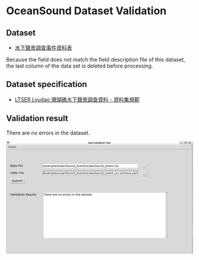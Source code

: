 # OceanSound Dataset Validation

## Dataset

- [水下聲景調查事件資料表](https://data.depositar.io/dataset/ltser-lyudao-oceansound/resource/835b9da9-9b56-4a19-9667-73f81e5eb0a1)

Because the field does not match the field description file of this dataset, the last column of the data set is deleted before processing.

## Dataset specification

- [LTSER Lyudao 珊瑚礁水下聲景調查資料 - 資料集規範](https://data.depositar.io/dataset/ltser-dataset-specification/resource/f4f14b7a-dd5c-44c3-8cf4-561047321304)

## Validation result

There are no errors in the dataset.

![](_static/oceanSound_event.png)